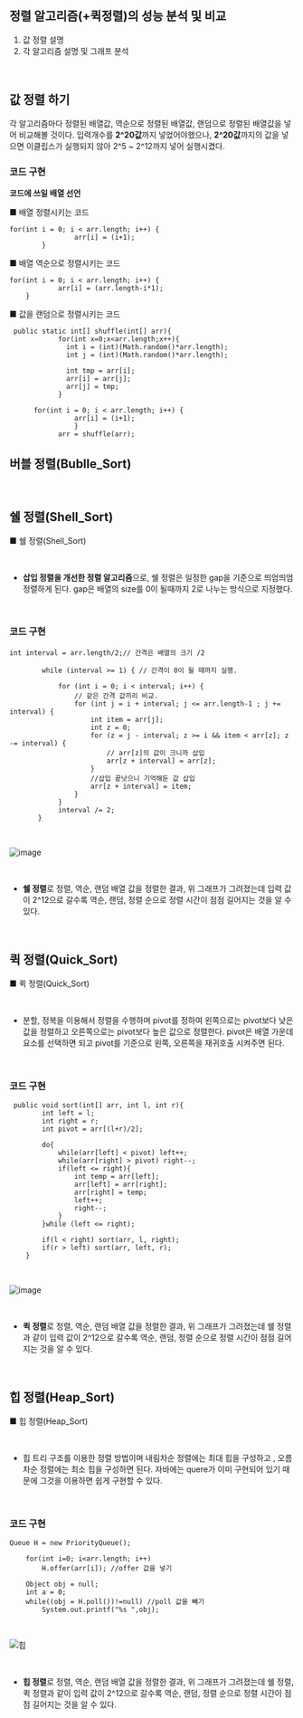 ## 정렬 알고리즘(+퀵정렬)의 성능 분석 및 비교
<ol>
<li>값 정렬 설명</li>
<li>각 알고리즘 설명 및 그래프 분석</li>
</ol>
<br>

## 값 정렬 하기
각 알고리즘마다 정렬된 배열값, 역순으로 정렬된 배열값, 랜덤으로 정렬된 배열값을 넣어 비교해볼 것이다. 입력개수를 **2^20값**까지 넣었어야했으나, **2^20값**까지의 값을 넣으면 이클립스가 실행되지 않아 2^5 ~ 2^12까지 넣어 실행시켰다.

### 코드 구현
 **코드에 쓰일 배열 선언**
 
 ■ 배열 정렬시키는 코드
```
for(int i = 0; i < arr.length; i++) {
				arr[i] = (i+1); 
		}

```
 ■ 배열 역순으로 정렬시키는 코드
```
for(int i = 0; i < arr.length; i++) {
			arr[i] = (arr.length-i*1); 
	}

```
 ■ 값을 랜덤으로 정렬시키는 코드
```
 public static int[] shuffle(int[] arr){
		    for(int x=0;x<arr.length;x++){
		      int i = (int)(Math.random()*arr.length);
		      int j = (int)(Math.random()*arr.length);
		            
		      int tmp = arr[i];
		      arr[i] = arr[j];
		      arr[j] = tmp;
		    }
      
      for(int i = 0; i < arr.length; i++) {
				arr[i] = (i+1); 
				}
	        arr = shuffle(arr);

```

## 버블 정렬(Bublle_Sort)

<br>

## 쉘 정렬(Shell_Sort)
■ 쉘 정렬(Shell_Sort)

<br>

- **삽입 정렬을 개선한 정렬 알고리즘**으로, 쉘 정렬은 일정한 gap을 기준으로 띄엄띄엄 정렬하게 된다. gap은 배열의 size를 0이 될때까지 2로 나누는 방식으로 지정했다. 

<br>


### 코드 구현

```
int interval = arr.length/2;// 간격은 배열의 크기 /2
		
		while (interval >= 1) { // 간격이 0이 될 때까지 실행.

			for (int i = 0; i < interval; i++) {
				// 같은 간격 값끼리 비교.
				for (int j = i + interval; j <= arr.length-1 ; j += interval) {
		            int item = arr[j];
		            int z = 0;
		            for (z = j - interval; z >= i && item < arr[z]; z -= interval) {
		                // arr[z]의 값이 크니까 삽입
		                arr[z + interval] = arr[z];
		            }
		            //삽입 끝낫으니 기억해둔 값 삽입
		            arr[z + interval] = item;
		        }
		    }
			interval /= 2;
	   }
```

<br>

![image](https://user-images.githubusercontent.com/102197100/166885473-207a92c7-0ef2-4dd3-aedb-68aa970263fe.png)


<br>

- **쉘 정렬**로 정렬, 역순, 랜덤 배열 값을 정렬한 결과, 위 그래프가 그려졌는데 입력 값이 2^12으로 갈수록 역순, 랜덤, 정렬 순으로 정렬 시간이 점점 길어지는 것을 알 수 있다.

<br>

## 퀵 정렬(Quick_Sort)
■ 퀵 정렬(Quick_Sort)

<br>

- 분할, 정복을 이용해서 정렬을 수행하며 pivot를 정하여 왼쪽으로는 pivot보다 낮은 값을 정렬하고 오른쪽으로는 pivot보다 높은 값으로 정렬한다. pivot은 배열 가운데 요소를 선택하면 되고 pivot를 기준으로 왼쪽, 오른쪽을 재귀호출 시켜주면 된다.

<br>


### 코드 구현

```
 public void sort(int[] arr, int l, int r){
        int left = l;
        int right = r;
        int pivot = arr[(l+r)/2];
        
        do{
            while(arr[left] < pivot) left++;
            while(arr[right] > pivot) right--;
            if(left <= right){    
                int temp = arr[left];
                arr[left] = arr[right];
                arr[right] = temp;
                left++;
                right--;
            }
        }while (left <= right);
        
        if(l < right) sort(arr, l, right);
        if(r > left) sort(arr, left, r);
    }
```

<br>

![image](https://user-images.githubusercontent.com/102197100/166890318-efd0f16f-37d4-4d6a-adb9-8833662febce.png)

<br>

- **퀵 정렬**로 정렬, 역순, 랜덤 배열 값을 정렬한 결과, 위 그래프가 그려졌는데 쉘 정렬과 같이 입력 값이 2^12으로 갈수록 역순, 랜덤, 정렬 순으로 정렬 시간이 점점 길어지는 것을 알 수 있다.

<br>

## 힙 정렬(Heap_Sort)
■ 힙 정렬(Heap_Sort)

<br>

- 힙 트리 구조를 이용한 정렬 방법이며 내림차순 정렬에는 최대 힙을 구성하고 , 오름차순 정렬에는 최소 힙을 구성하면 된다. 자바에는 quere가 이미 구현되어 있기 때문에 그것을 이용하면 쉽게 구현할 수 있다.

<br>


### 코드 구현

```
Queue H = new PriorityQueue();
    
    for(int i=0; i<arr.length; i++)
        H.offer(arr[i]); //offer 값을 넣기

    Object obj = null;
    int a = 0;
    while((obj = H.poll())!=null) //poll 값을 빼기
        System.out.printf("%s ",obj);
```

<br>

![힙](https://user-images.githubusercontent.com/102197100/166893306-2a610a24-8519-4385-8e77-063ff8f1b02c.PNG)

<br>

- **힙 정렬**로 정렬, 역순, 랜덤 배열 값을 정렬한 결과, 위 그래프가 그려졌는데 쉘 정렬, 퀵 정렬과 같이 입력 값이 2^12으로 갈수록 역순, 랜덤, 정렬 순으로 정렬 시간이 점점 길어지는 것을 알 수 있다.


